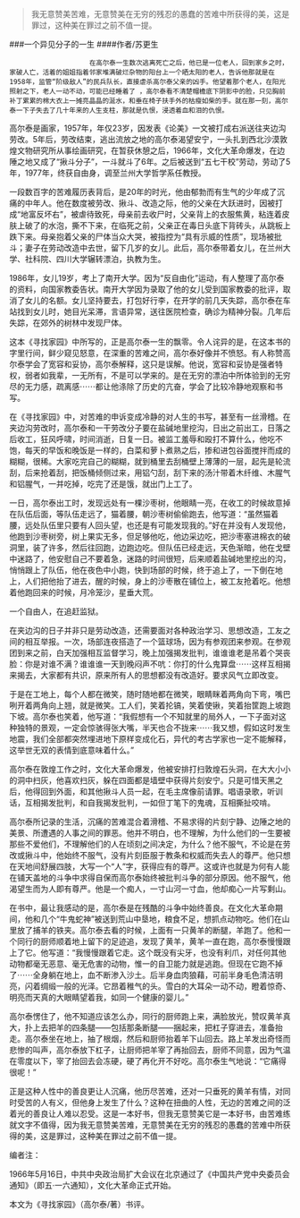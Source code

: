 > 我无意赞美苦难，无意赞美在无穷的残忍的愚蠢的苦难中所获得的美，这是罪过，这种美在罪过之前不值一提。

###一个异见分子的一生
####作者/苏更生

						在高尔泰一生数次逃离死亡之后，他已是一位老人，回到家乡之时，家破人亡，活着的姐姐指着邻家堆满破烂杂物的阳台上一个晒太阳的老人，告诉他那就是在1958年，监管“阶级敌人”的民兵队长，直接虐杀高尔泰父亲的凶手。他望着那个老人，在阳光照射之下，老人一动不动，可能已经睡着了 ，高尔泰看不清楚帽檐底下阴影中的脸，只见胸前补丁累累的棉大衣上一摊亮晶晶的涎水，和垂在椅子扶手外的枯瘦如柴的手。就在那一刻，高尔泰一下子失去了几十年来的人生支柱，那就是仇恨，浸透着血和泪的仇恨。

高尔泰是画家，1957年，年仅23岁，因发表《论美》一文被打成右派送往夹边沟劳改。5年后，劳改结束，逃出流放之地的高尔泰渴望安宁，一头扎到西北沙漠敦煌文物研究所从事绘画研究，在暂获休憩之后，1966年，文化大革命爆发，在边陲之地又成了“揪斗分子”，一斗就斗了6年。之后被送到“五七干校”劳动，劳动了5年，1977年，终获自由身，调至兰州大学哲学系任教授。

一段数百字的苦难履历表背后，是20年的时光，他由郁勃而有生气的少年成了沉痛的中年人。他在数度被劳改、揪斗、改造之际，他的父亲在大跃进时，因被打成“地富反坏右”，被虐待致死，母亲前去收尸时，父亲背上的衣服焦黄，粘连着皮肤上破了的水泡，撕不下来，在临死之前，父亲正在毒日头底下背砖头，从跳板上跌下来。母亲抱着父亲的尸体当众大哭，被指控为“具有示威的性质”，现场被批斗；妻子在劳动改造中去世，留下几岁的女儿。此后，高尔泰带着女儿，在兰州大学、社科院、四川大学辗转漂泊，执教为生。

1986年，女儿19岁，考上了南开大学。因为“反自由化”运动，有人整理了高尔泰的资料，向国家教委告状。南开大学因为录取了他的女儿受到国家教委的批评，取消了女儿的名额。女儿坚持要去，打包好行李，在开学的前几天失踪，高尔泰在车站找到女儿时，她目光呆滞，言语异常，送往医院检查，确诊为精神分裂。几年后失踪，在郊外的树林中发现尸体。

这本《寻找家园》中所写的，正是高尔泰一生的飘零。令人诧异的是，在这本书的字里行间，鲜少窥见怒意，在深重的苦难之间，高尔泰好像并不愤怒。有人称赞高尔泰学会了宽容和妥协，高尔泰解释，这只是误解。他说，宽容和妥协是强者特权，弱者如我辈，一无所有，不是可以学来的。是在无穷的漂泊中所体验到的无穷尽的无力感，疏离感⋯⋯都让他涤除了历史的亢奋，学会了比较冷静地观察和书写。

在《寻找家园》中，对苦难的申诉变成冷静的对人生的书写，甚至有一丝滑稽。在夹边沟劳改时，高尔泰和一干劳改分子要在盐碱地里挖沟，日出之前出工，日落之后收工，狂风呼啸，时间消逝，日复一日。被监工羞辱和殴打不算什么，他吃不饱，每天的早饭和晚饭是一样的，白菜和萝卜煮熟之后，掺和进包谷面搅拌而成的糊糊，很稀。大家吃完自己的糊糊，就到桶里去刮桶壁上薄薄的一层，起先是轮流刮，后来抢着刮，把饭桶倾侧过来，用铝勺刮，刮下来的汤汁带着木纤维、木腥气和铝腥气，一并吃掉，吃完了还是饿，就出门上工了。

一日，高尔泰出工时，发现远处有一棵沙枣树，他眼睛一亮，在收工的时候故意掉在队伍后面，等队伍走远了，猫着腰，朝沙枣树偷偷跑去，他写道：“虽然猫着腰，远处队伍里只要有人回头望，也还是有可能发现我的。”好在并没有人发现他，他跑到沙枣树旁，树上果实无多，但足够他吃，他边采边吃，把沙枣塞进棉衣的破洞里，装了许多，然后往回跑，边跑边吃。但队伍已经走远，天色渐暗，他在戈壁中迷路了，他安慰自己不要着急，迷路的时间很短，后来顺着盐碱地里挖出的沟，悄悄跟上了队伍，他在夜色中小跑，快到场部的时候，终于追上了，一下倒在地上，人们把他抬了进去，醒的时候，身上的沙枣散在铺位上，被工友抢着吃。他想着他跑回来的时候，月冷笼沙，星垂大荒。

一个自由人，在追赶监狱。 

在夹边沟的日子并非只是劳动改造，还需要面对各种政治学习、思想改造，工友之间的相互举报。一次，场部连夜搭造了一个篮球场，因为有参观团来参观。在参观团到来之前，白天加强相互监督学习，晚上加强揭发批判，谁谁谁老是吊着个哭丧脸：你是对谁不满？谁谁谁一天到晚闷声不吭：你打的什么鬼算盘⋯⋯这样互相揭来揭去，大家都有共识，原来所有人的思想都没有改造好。要求风气立即改变。

于是在工地上，每个人都在微笑，随时随地都在微笑，眼睛眯着两角向下弯，嘴巴咧开着两角向上翘，就是微笑。工人们，笑着抡镐，笑着使锹，笑着抬筐跑上坡跑下坡。高尔泰也笑着，他写道：“我假想有一个不知就里的局外人，一下子面对这种独特的景观，一定会惊骇得张大嘴，半天也合不拢来⋯⋯我又想，假如这时发生地震，我们全部都突然埋进地下原样变成化石，异代的考古学家也一定不能解释，这举世无双的表情到底意味着什么。”

高尔泰在敦煌工作之时，文化大革命爆发，他被安排打扫敦煌石头洞，在大大小小的洞中扫灰，他喜欢扫灰，躲在四面都是墙壁中获得片刻安宁。只是可惜天黑之后，他得回到外面，和其他揪斗人员一起，在毛主席像前请罪。唱语录歌，听训话，互相揭发批判，和自我揭发批判，一如但丁笔下的鬼魂，互相撕扯咬啃。

高尔泰所记录的生活，沉痛的苦难混合着滑稽、不易求得的片刻宁静、边陲之地的美景、所遭遇的人事之间的罪恶。他并不明白，也不理解，为什么他们的一生要被那些不爱他们，不理解他们的人在顷刻之间决定，为什么？他不服气，不论是在劳改或揪斗中，他始终不服气，没有片刻臣服于教条和权威而失去人的尊严。他只想在天地间舒展四肢，大写一个“人”字，获得应有的尊严。这或许也就是为何有人能在铺天盖地的斗争中求得自保而高尔泰始终被批判斗争的部分原因。他不服气，他渴望生而为人即有尊严。他是一个痴人，一寸山河一寸血，他却痴心一片写剩山。

在书中，最让我感动的是，高尔泰是在残酷的斗争中始终善良。在文化大革命期间，他和几个“牛鬼蛇神”被送到荒山中垦地，粮食不足，想抓点动物吃。他们在山里放了捕羊的铁夹。高尔泰去看的时候，上面有一只黄羊的断腿，羊跑了。他和一个同行的厨师顺着地上留下的足迹追，发现了黄羊，黄羊一直在跑，高尔泰慢慢跟上了它。他写道：“我慢慢跟着它走。这个既没有尖牙，也没有利爪，对任何其他动物都毫无恶意、毫无危害的动物，惟一的自卫能力就是逃跑。但现在它跑不掉了⋯⋯全身躺在地上，血不断渗入沙土。后半身血肉狼藉，可前半身毛色清洁明亮，闪着绸缎一般的光泽。它昂着稚气的头。雪白的大耳朵一动不动，瞪着惊奇、明亮而天真的大眼睛望着我，如同一个健康的婴儿。”

高尔泰愣住了，他不知道应该怎么办，同行的厨师跑上来，满脸放光，赞叹黄羊真大，扑上去把羊的四条腿——包括那条断腿——捆起来，把杠子穿进去，准备抬走。高尔泰坐在地上，抽了根烟，然后和厨师抬着羊下山回去。路上羊发出奇怪而悲惨的叫声，高尔泰放下杠子，让厨师把羊宰了再抬回去，厨师不同意，因为气温在零度以下，宰了抬回去会冻硬，硬了再化开不好吃。高尔泰生气地说：“它痛得很呢！”

正是这种人性中的善良更让人沉痛，他历尽苦难，还对一只垂死的黄羊有情，对同时受苦的人有义，但他身上发生了什么？这种在扭曲的人性，无边的苦难之间的泛着光的善良让人难以忍受。这是一本好书，但我无意赞美它是一本好书，由苦难练就文字不值得，因为我无意赞美苦难，无意赞美在无穷的残忍的愚蠢的苦难中所获得的美，这是罪过，这种美在罪过之前不值一提。

编者注：
1966年5月16日，中共中央政治局扩大会议在北京通过了《中国共产党中央委员会通知》（即五·一六通知），文化大革命正式开始。
本文为《寻找家园》（高尔泰/著）书评。 